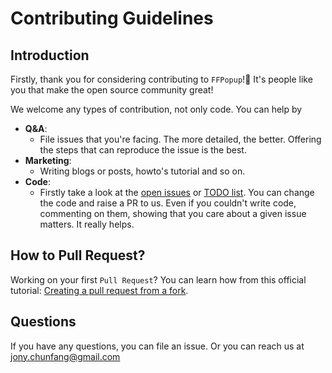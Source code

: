 # Contributing Guidelines

## Introduction
Firstly, thank you for considering contributing to `FFPopup`!👋 It's people like you that make the open source community great! 

We welcome any types of contribution, not only code. You can help by

- **Q&A**:
	- File issues that you're facing. The more detailed, the better. Offering the steps that can reproduce the issue is the best.
- **Marketing**: 
	- Writing blogs or posts, howto's tutorial and so on.
- **Code**: 
	- Firstly take a look at the [open issues](https://github.com/JonyFang/FFPopup/issues) or [TODO list](https://github.com/JonyFang/FFPopup#todo-list). You can change the code and raise a PR to us. Even if you couldn't write code, commenting on them, showing that you care about a given issue matters. It really helps.

## How to Pull Request?

Working on your first `Pull Request`? You can learn how from this official tutorial: [Creating a pull request from a fork](https://help.github.com/articles/creating-a-pull-request-from-a-fork/).

## Questions

If you have any questions, you can file an issue. Or you can reach us at jony.chunfang@gmail.com






